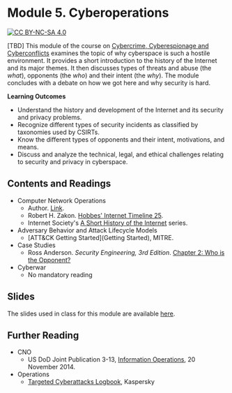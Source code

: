 # Module 5. Cyberoperations

[![CC BY-NC-SA 4.0][cc-by-nc-sa-shield]][cc-by-nc-sa]

[cc-by-nc-sa]: http://creativecommons.org/licenses/by-nc-sa/4.0/
[cc-by-nc-sa-shield]: https://img.shields.io/badge/License-CC%20BY--NC--SA%204.0-lightgrey.svg


[TBD] This module of the course on [Cybercrime, Cyberespionage and Cyberconflicts](https://github.com/0xjet/ccc) examines the topic of why cyberspace is such a hostile environment. It provides a short introduction to the history of the Internet and its major themes. It then discusses types of threats and abuse (the _what_), opponents (the _who_) and their intent (the _why_). The module concludes with a debate on how we got here and why security is hard.


**Learning Outcomes**
* Understand the history and development of the Internet and its security and privacy problems.
* Recognize different types of security incidents as classified by taxonomies used by CSIRTs.
* Know the different types of opponents and their intent, motivations, and means.
* Discuss and analyze the technical, legal, and ethical challenges relating to security and privacy in cyberspace.


## Contents and Readings

* Computer Network Operations
    * Author. [Link](https://sites.cs.ucsb.edu/~almeroth/classes/F10.176A/papers/internet-history-09.pdf).
    * Robert H. Zakon. [Hobbes' Internet Timeline 25](https://www.zakon.org/robert/internet/timeline/).
    * Internet Society's [A Short History of the Internet](https://www.internetsociety.org/internet/history-internet/) series.
* Adversary Behavior and Attack Lifecycle Models
    * [ATT&CK Getting Started](Getting Started), MITRE.
* Case Studies
    * Ross Anderson. _Security Engineering, 3rd Edition_. [Chapter 2: Who is the Opponent?](https://www.cl.cam.ac.uk/~rja14/book.html)
* Cyberwar
    * No mandatory reading


## Slides

The slides used in class for this module are available [here](https://tbd).


## Further Reading

* CNO
    * US DoD Joint Publication 3-13, [Information Operations](https://www.jcs.mil/Portals/36/Documents/Doctrine/pubs/jp3_13.pdf), 20 November 2014.
* Operations
    * [Targeted Cyberattacks Logbook](https://apt.securelist.com/), Kaspersky

